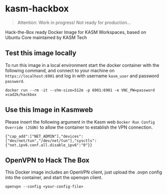 # kasm-hackbox

> Attention: Work in progress! Not ready for production...

Hack-the-Box ready Docker Image for KASM Workspaces, based on Ubuntu Core maintained by KASM Tech

## Test this image locally

To run this image in a local environment start the docker container with the following command, and connect to your machine on `https://localhost:6901` and log in with username `kasm_user` and password `password`.

```
docker run --rm -it --shm-size=512m -p 6901:6901 -e VNC_PW=password xcad2k/hackbox
```

## Use this Image in Kasmweb

Please insert the following argument in the Kasm web `Docker Run Config Override (JSON)` to allow the container to establish the VPN connection.

```
{"cap_add":["NET_ADMIN"],"devices":["dev/net/tun","/dev/net/tun"],"sysctls":{"net.ipv6.conf.all.disable_ipv6":"0"}}

```

## OpenVPN to Hack The Box

This Docker image includes an OpenVPN client, just upload the .ovpn config into the container, and start the openvpn client.

```
openvpn --config <your-config-file>
```

